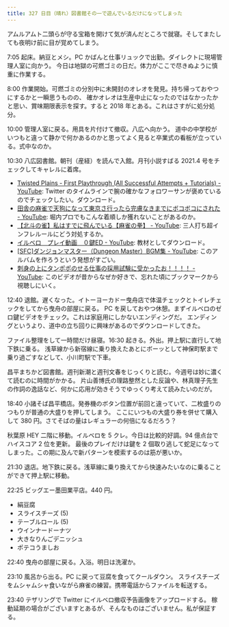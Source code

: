 ```yaml
---
title: 327 日目（晴れ）図書館その一で遊んでいるだけになってしまった
---
```


アムルアムト二頭らが守る宝箱を開けて気が済んだところで就寝。そしてまたしても夜明け前に目が覚めてしまう。

7:05 起床。納豆とメシ。PC かばんと仕事リュックで出勤。ダイレクトに現場管理人室に向かう。
今日は地獄の可燃ゴミの日だ。体力がここで尽きぬように慎重に作業する。

8:00 作業開始。可燃ゴミの分別中に未開封のオレオを発見。持ち帰っておやつにするかと一瞬思うものの、
確かオレオは生産中止になったのではなかったかと思い、賞味期限表示を探す。すると 2018 年とある。これはさすがに処分処分。

10:00 管理人室に戻る。用具を片付けて撤収。八広へ向かう。
道中の中学校がいつもと違って静かで何かあるのかと思ってよく見ると卒業式の看板が立っている。式中なのか。

10:30 八広図書館。朝刊（産経）を読んで入館。月刊小説すばる 2021.4 号をチェックしてキャレルに着席。

* [Twisted Plains - First Playthrough (All Successful Attempts + Tutorials) - YouTube](https://www.youtube.com/watch?v=AJbFJC5sz6g):
  Twitter のタイムラインで腕の確かなフォロワーサンが褒めているのでチェックしたい。ダウンロード。
* [田舎の麻雀で天狗になって東京さ行ったら完膚なきまでにボコボコにされた - YouTube](https://www.youtube.com/watch?v=pscxS3Q82uI):
  堀内プロでもこんな着順しか獲れないことがあるのか。
* [【北斗の雀】私はすでに飛んでいる【麻雀の拳】 - YouTube](https://www.youtube.com/watch?v=Fe8WUUjtreo):
  三人打ち超インフレルールにどう対処するか。
* [イルベロ　プレイ動画　０鍵ED - YouTube](https://www.youtube.com/watch?v=f0t2cy5X3Rw): 教材としてダウンロード。
* [&lbrack;SFC&rbrack;ダンジョンマスター（Dungeon Master）BGM集 - YouTube](https://www.youtube.com/watch?v=H-fN69c8fmU):
  このアルバムを作ろうという発想がすごい。
* [刺身の上にタンポポのせる仕事の採用試験に受かったお！！！！ - YouTube](https://www.youtube.com/watch?v=U81FrqhsRCU):
  このビデオが昔からなぜか好きで、忘れた頃にブックマークから視聴しにいく。

12:40 退館。遅くなった。イトーヨーカドー曳舟店で体温チェックとトイレチェックをしてから曳舟の部屋に戻る。
PC を戻しておやつ休憩。まずイルベロのゼロ鍵ビデオをチェック。これは家庭用にしかないエンディングだ。
エンディングというより、道中の立ち回りに興味があるのでダウンロードしてきた。

ファイル整理をして一時間だけ昼寝。16:30 起きる。外出。押上駅に直行して地下鉄に乗る。
浅草線から新宿線に乗り換えたあとにボーッとして神保町駅まで乗り過ごすなどして、小川町駅で下車。

昌平まちかど図書館。週刊新潮と週刊文春をじっくりと読む。今週号は妙に濃くて読むのに時間がかかる。
片山善博氏の理路整然とした反論や、林真理子先生の作詞の逸話など、何かに応用が効きそうでゆっくり考えて読みたいのだが。

18:40 小諸そば昌平橋店。発券機のボタン位置が前回と違っていて、二枚盛りのつもりが普通の大盛りを押してしまう。
ここにいつもの大盛り券を併せて購入して 380 円。さてそばの量はレギュラーの何倍になるだろう？

秋葉原 HEY 二階に移動。イルベロを 5 クレ。今日は比較的好調。94 億点台でハイスコア 2 位を更新。
最後のプレイだけは鍵を 2 個取り逃して蛇足になってしまった。この期に及んで新パターンを模索するのは筋が悪いか。

21:30 退店。地下鉄に戻る。浅草線に乗り換えてから快速みたいなのに乗ることができて押上駅に移動。

22:25 ビッグエー墨田業平店。440 円。

* 絹豆腐
* スライスチーズ (5)
* テーブルロール (5)
* ウインナードーナツ
* 大きなりんごデニッシュ
* ポテコうましお

22:40 曳舟の部屋に戻る。入浴。明日は洗濯か。

23:10 風呂から出る。PC に戻って豆腐を食ってクールダウン。
スライスチーズをムシャムシャ食いながら麻雀の練習。携帯電話からファイルを転送する。

23:40 テザリングで Twitter にイルベロ撤収予告画像をアップロードする。
稼動延期の場合がございますとあるが、そんなものはございません。私が保証する。
